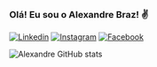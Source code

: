 
### Olá! Eu sou o Alexandre Braz! ✌️

[![Linkedin](https://img.shields.io/badge/LinkedIn-0077B5?style=for-the-badge&logo=linkedin&logoColor=white)](https://www.linkedin.com/in/alexandre-braz-5a2743215/)
[![Instagram](https://img.shields.io/badge/Instagram-E4405F?style=for-the-badge&logo=instagram&logoColor=white)](https://www.instagram.com/oalexandrebraz//)
[![Facebook](https://img.shields.io/badge/Facebook-1877F2?style=for-the-badge&logo=facebook&logoColor=white)](https://www.facebook.com/alexandre.braz.587)

![Alexandre GitHub stats](https://github-readme-stats.vercel.app/api?username=alexandrebraz89&show_icons=true&theme=dracula)


